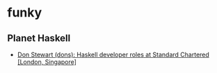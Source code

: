 # funky

## Planet Haskell
- [Don Stewart (dons): Haskell developer roles at Standard Chartered [London, Singapore]](https://donsbot.wordpress.com/2016/02/25/haskell-developer-roles-at-standard-chartered-london-singapore-2/)


